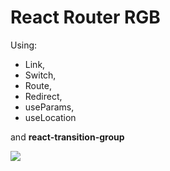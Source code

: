 # React Router RGB

Using:
- Link,
- Switch,
- Route,
- Redirect,
- useParams,
- useLocation

and **react-transition-group**

![](https://i.ibb.co/JQNWPmk/rgb-router.png)
